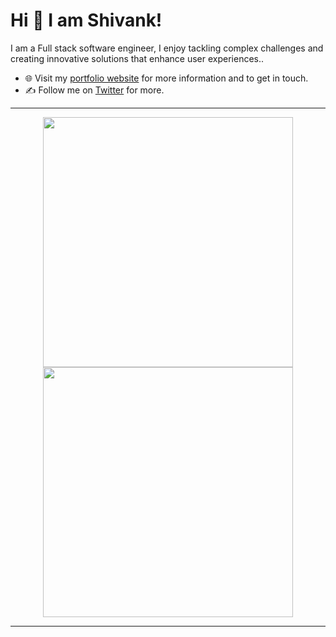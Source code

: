 
# Hi 👋 I am Shivank! 
I am a  Full stack software engineer, I enjoy tackling complex challenges and creating innovative solutions that enhance user experiences..

- 🌐 Visit my [portfolio website](https://portfolio-shivank.vercel.app/) for more information and to get in touch.
- ✍️ Follow me on [Twitter](https://x.com/ShivankKun19163) for more.

---

<p align="center">
  <img src="https://github-readme-stats.vercel.app/api?username=shivankkunwar&show_icons=true&theme=dark" width="400">
  <img src="https://github-readme-streak-stats.herokuapp.com?user=shivankkunwar&theme=dark&hide_border=true" width="400">
</p>

---
